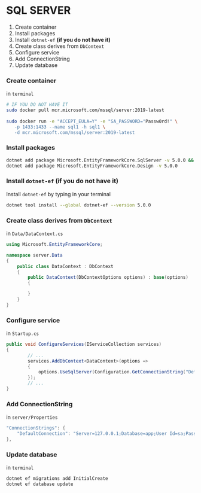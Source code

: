 # SQL SERVER
1. Create container
1. Install packages
1. Install `dotnet-ef` **(if you do not have it)**
1. Create class derives from `DbContext`
1. Configure service
1. Add ConnectionString
1. Update database
### Create container
in `terminal`
```sh
# IF YOU DO NOT HAVE IT
sudo docker pull mcr.microsoft.com/mssql/server:2019-latest
   
sudo docker run -e "ACCEPT_EULA=Y" -e "SA_PASSWORD="Passw0rd!" \
   -p 1433:1433 --name sql1 -h sql1 \
   -d mcr.microsoft.com/mssql/server:2019-latest
```
### Install packages
```sh
dotnet add package Microsoft.EntityFrameworkCore.SqlServer -v 5.0.0 &&
dotnet add package Microsoft.EntityFrameworkCore.Design -v 5.0.0
```
### Install `dotnet-ef` **(if you do not have it)**
Install `dotnet-ef` by typing in your terminal
```sh
dotnet tool install --global dotnet-ef --version 5.0.0
```
### Create class derives from `DbContext`
in `Data/DataContext.cs`
```cs
using Microsoft.EntityFrameworkCore;

namespace server.Data
{
	public class DataContext : DbContext
	{
		public DataContext(DbContextOptions options) : base(options)
		{

		}
	}
}
```
### Configure service
in `Startup.cs`
```cs
public void ConfigureServices(IServiceCollection services)
{
        // ...
        services.AddDbContext<DataContext>(options =>
        {
	        options.UseSqlServer(Configuration.GetConnectionString("DefaultConnection"));
        });
        // ...
}
```
### Add ConnectionString
in `server/Properties`
```cs
"ConnectionStrings": {
    "DefaultConnection": "Server=127.0.0.1;Database=app;User Id=sa;Password=Passw0rd!"
},
```
### Update database
in `terminal`
```sh
dotnet ef migrations add InitialCreate
dotnet ef database update 
```
